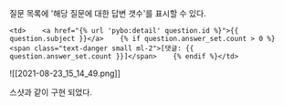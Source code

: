 질문 목록에 '해당 질문에 대한 답변 갯수'를 표시할 수 있다.

```
<td>    <a href="{% url 'pybo:detail' question.id %}">{{ question.subject }}</a>    {% if question.answer_set.count > 0 %}    <span class="text-danger small ml-2">[댓글: {{ question.answer_set.count }}]</span>    {% endif %}</td>
```

![[2021-08-23_15_14_49.png]]

스샷과 같이 구현 되었다.